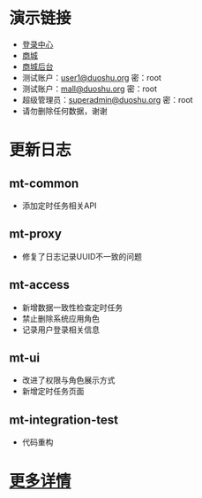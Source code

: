 # 演示链接
- [登录中心](https://auth.duoshu.org)
- [商城](https://www.duoshu.org)
- [商城后台](https://www.duoshu.org/admin)
- 测试账户：user1@duoshu.org 密：root
- 测试账户：mall@duoshu.org 密：root
- 超级管理员：superadmin@duoshu.org 密：root
- 请勿删除任何数据，谢谢
# 更新日志
## mt-common
- 添加定时任务相关API
## mt-proxy
- 修复了日志记录UUID不一致的问题
## mt-access
- 新增数据一致性检查定时任务
- 禁止删除系统应用角色
- 记录用户登录相关信息
## mt-ui
- 改进了权限与角色展示方式
- 新增定时任务页面
## mt-integration-test
- 代码重构
# [更多详情](https://github.com/publicdevop2019/mt-auth/projects/6)